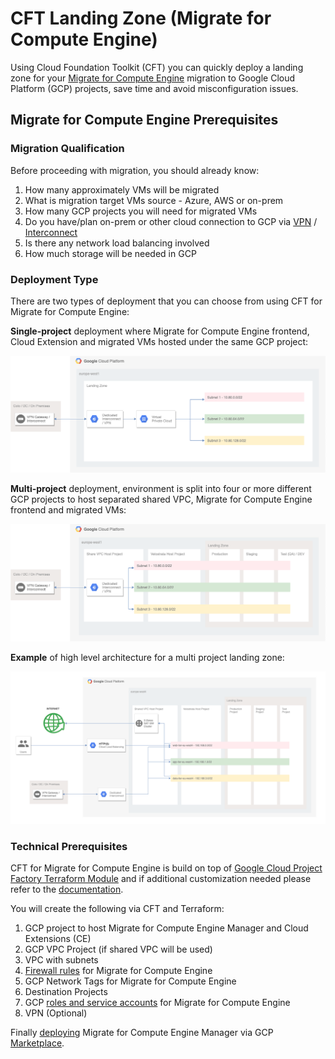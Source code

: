 <!-----
 Copyright 2018 Google LLC

 Licensed under the Apache License, Version 2.0 (the "License");
 you may not use this file except in compliance with the License.
 You may obtain a copy of the License at

      http://www.apache.org/licenses/LICENSE-2.0

 Unless required by applicable law or agreed to in writing, software
 distributed under the License is distributed on an "AS IS" BASIS,
 WITHOUT WARRANTIES OR CONDITIONS OF ANY KIND, either express or implied.
 See the License for the specific language governing permissions and
 limitations under the License.
----->

# CFT Landing Zone (Migrate for Compute Engine)

Using Cloud Foundation Toolkit (CFT) you can quickly deploy a landing zone for your [Migrate for Compute Engine](https://cloud.google.com/migrate/compute-engine/) migration to Google Cloud Platform (GCP) projects, save time and avoid misconfiguration issues.

## Migrate for Compute Engine Prerequisites

### Migration Qualification

Before proceeding with migration, you should already know:

1.  How many approximately VMs will be migrated
2.  What is migration target VMs source - Azure, AWS or on-prem
3.  How many GCP projects you will need for migrated VMs
4.  Do you have/plan on-prem or other cloud connection to GCP via [VPN](https://cloud.google.com/vpn/docs/concepts/overview) / [Interconnect](https://cloud.google.com/hybrid-connectivity/)
5.  Is there any network load balancing involved
6.  How much storage will be needed in GCP

### Deployment Type

There are two types of deployment that you can choose from using CFT for Migrate for Compute Engine:

**Single-project** deployment where Migrate for Compute Engine frontend, Cloud Extension and migrated VMs hosted under the same GCP project:

![Single Project](images/cft-velo-single.png)

**Multi-project** deployment, environment is split into four or more different GCP projects to host separated shared VPC, Migrate for Compute Engine frontend and migrated VMs:

![Multi Project](images/cft-velo-multi.png)

**Example** of high level architecture for a multi project landing zone:

![Example Solution](images/cft-velo-solution.png)

### Technical Prerequisites

CFT for Migrate for Compute Engine is build on top of [Google Cloud Project Factory Terraform Module](https://github.com/terraform-google-modules/terraform-google-project-factory) and if additional customization needed please refer to the [documentation](https://github.com/terraform-google-modules/terraform-google-project-factory/blob/master/README.md).

You will create the following via CFT and Terraform:

1.  GCP project to host Migrate for Compute Engine Manager and Cloud Extensions (CE)
1.  GCP VPC Project (if shared VPC will be used)
1.  VPC with subnets
1.  [Firewall rules](https://cloud.google.com/migrate/compute-engine/docs/4.5/concepts/planning-a-migration/network-access-requirements) for Migrate for Compute Engine
1.  GCP Network Tags for Migrate for Compute Engine
1.  Destination Projects
1.  GCP [roles and service accounts](https://cloud.google.com/migrate/compute-engine/docs/4.5/how-to/configuring-gcp/configuring-gcp-manually) for Migrate for Compute Engine
1.  VPN (Optional)

Finally [deploying](https://cloud.google.com/migrate/compute-engine/docs/4.5/how-to/configure-manager/configuring-on-gcp) Migrate for Compute Engine Manager via GCP [Marketplace](https://console.cloud.google.com/marketplace/details/click-to-deploy-images/velostrata?_ga=2.230596124.-1830265044.1554384916&_gac=1.75634663.1564563946.CL6bne_m3uMCFYYkGwodLkkPoQ).
